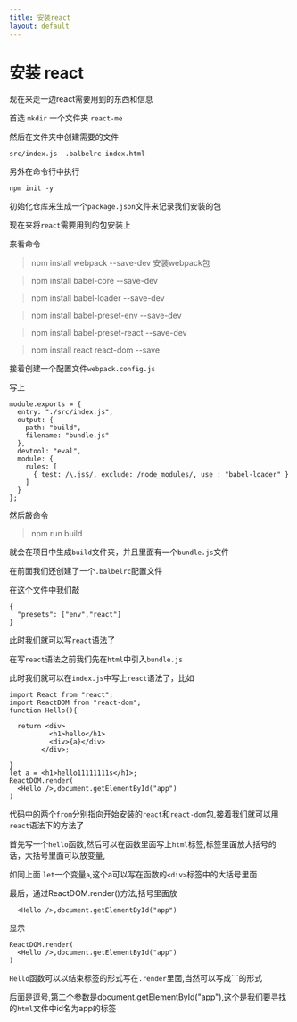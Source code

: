 ```yaml
---
title: 安装react
layout: default
---
```


# 安装 react

现在来走一边react需要用到的东西和信息

首选 `mkdir` 一个文件夹 `react-me`

然后在文件夹中创建需要的文件

```
src/index.js  .balbelrc index.html
```

另外在命令行中执行

```
npm init -y
```

初始化仓库来生成一个`package.json`文件来记录我们安装的包

现在来将`react`需要用到的包安装上

来看命令

>npm install webpack --save-dev 安装webpack包

>npm install babel-core --save-dev

>npm install babel-loader --save-dev

>npm install babel-preset-env --save-dev

>npm install babel-preset-react --save-dev

>npm install react react-dom --save

接着创建一个配置文件`webpack.config.js`

写上

```
module.exports = {
  entry: "./src/index.js",
  output: {
    path: "build",
    filename: "bundle.js"
  },
  devtool: "eval",
  module: {
    rules: [
      { test: /\.js$/, exclude: /node_modules/, use : "babel-loader" }
    ]
  }
};
```
然后敲命令

>npm run build

就会在项目中生成`build`文件夹，并且里面有一个`bundle.js`文件

在前面我们还创建了一个`.balbelrc`配置文件

在这个文件中我们敲

```
{
  "presets": ["env","react"]
}
```

此时我们就可以写`react`语法了

在写`react`语法之前我们先在`html`中引入`bundle.js`

此时我们就可以在`index.js`中写上`react`语法了，比如

```
import React from "react";
import ReactDOM from "react-dom";
function Hello(){

  return <div>
          <h1>hello</h1>
          <div>{a}</div>
        </div>;

}
let a = <h1>hello11111111s</h1>;
ReactDOM.render(
  <Hello />,document.getElementById("app")
)
```

代码中的两个`from`分别指向开始安装的`react`和`react-dom`包,接着我们就可以用`react`语法下的方法了

首先写一个`hello`函数,然后可以在函数里面写上`html`标签,标签里面放大括号的话，大括号里面可以放变量,

如同上面 `let`一个变量`a`,这个a可以写在函数的`<div>`标签中的大括号里面

最后，通过ReactDOM.render()方法,括号里面放

```
  <Hello />,document.getElementById("app")
```

显示

```
ReactDOM.render(
  <Hello />,document.getElementById("app")
)
```

`Hello`函数可以以结束标签的形式写在`.render`里面,当然可以写成``<hello></hello>`的形式

后面是逗号,第二个参数是document.getElementById("app"),这个是我们要寻找的`html`文件中id名为app的标签
